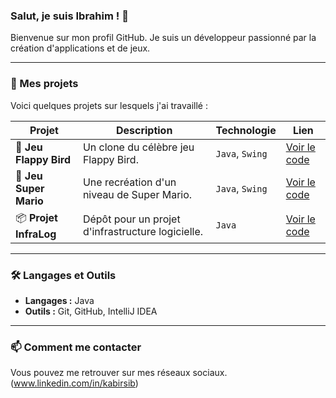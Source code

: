 ### Salut, je suis Ibrahim ! 👋

Bienvenue sur mon profil GitHub. Je suis un développeur passionné par la création d'applications et de jeux.

---

### 🚀 Mes projets

Voici quelques projets sur lesquels j'ai travaillé :

| Projet | Description | Technologie | Lien |
|---|---|---|---|
| 🎲 **Jeu Flappy Bird** | Un clone du célèbre jeu Flappy Bird. | `Java`, `Swing` | [Voir le code](https://github.com/kabirsib349/jeu-flappy-bird) |
| 🍄 **Jeu Super Mario** | Une recréation d'un niveau de Super Mario. | `Java`, `Swing` | [Voir le code](https://github.com/kabirsib349/jeu-mario) |
| 📦 **Projet InfraLog** | Dépôt pour un projet d'infrastructure logicielle. | `Java` | [Voir le code](https://github.com/kabirsib349/projet_infraLog) |

---

### 🛠️ Langages et Outils

- **Langages :** Java
- **Outils :** Git, GitHub, IntelliJ IDEA

---

### 📫 Comment me contacter

Vous pouvez me retrouver sur mes réseaux sociaux. (www.linkedin.com/in/kabirsib)
